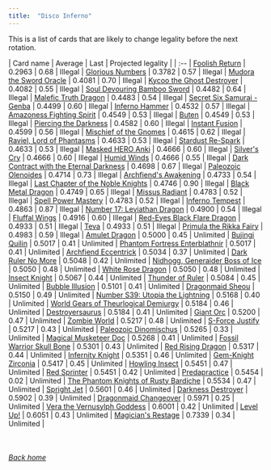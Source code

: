 ```yaml
---
title:  "Disco Inferno"
---
```


This is a list of cards that are likely to change legality before the next rotation.

| Card name | Average | Last | Projected legality |
| :-- |
[Foolish Return](https://db.ygoprodeck.com/card/?search=Foolish%20Return) | 0.2963 | 0.68 | Illegal |
[Glorious Numbers](https://db.ygoprodeck.com/card/?search=Glorious%20Numbers) | 0.3782 | 0.57 | Illegal |
[Mudora the Sword Oracle](https://db.ygoprodeck.com/card/?search=Mudora%20the%20Sword%20Oracle) | 0.4081 | 0.70 | Illegal |
[Kycoo the Ghost Destroyer](https://db.ygoprodeck.com/card/?search=Kycoo%20the%20Ghost%20Destroyer) | 0.4082 | 0.55 | Illegal |
[Soul Devouring Bamboo Sword](https://db.ygoprodeck.com/card/?search=Soul%20Devouring%20Bamboo%20Sword) | 0.4482 | 0.64 | Illegal |
[Malefic Truth Dragon](https://db.ygoprodeck.com/card/?search=Malefic%20Truth%20Dragon) | 0.4483 | 0.54 | Illegal |
[Secret Six Samurai - Genba](https://db.ygoprodeck.com/card/?search=Secret%20Six%20Samurai%20-%20Genba) | 0.4499 | 0.60 | Illegal |
[Inferno Hammer](https://db.ygoprodeck.com/card/?search=Inferno%20Hammer) | 0.4532 | 0.57 | Illegal |
[Amazoness Fighting Spirit](https://db.ygoprodeck.com/card/?search=Amazoness%20Fighting%20Spirit) | 0.4549 | 0.53 | Illegal |
[Buten](https://db.ygoprodeck.com/card/?search=Buten) | 0.4549 | 0.53 | Illegal |
[Piercing the Darkness](https://db.ygoprodeck.com/card/?search=Piercing%20the%20Darkness) | 0.4582 | 0.60 | Illegal |
[Instant Fusion](https://db.ygoprodeck.com/card/?search=Instant%20Fusion) | 0.4599 | 0.56 | Illegal |
[Mischief of the Gnomes](https://db.ygoprodeck.com/card/?search=Mischief%20of%20the%20Gnomes) | 0.4615 | 0.62 | Illegal |
[Raviel, Lord of Phantasms](https://db.ygoprodeck.com/card/?search=Raviel,%20Lord%20of%20Phantasms) | 0.4633 | 0.53 | Illegal |
[Stardust Re-Spark](https://db.ygoprodeck.com/card/?search=Stardust%20Re-Spark) | 0.4633 | 0.53 | Illegal |
[Masked HERO Anki](https://db.ygoprodeck.com/card/?search=Masked%20HERO%20Anki) | 0.4666 | 0.60 | Illegal |
[Silver's Cry](https://db.ygoprodeck.com/card/?search=Silver's%20Cry) | 0.4666 | 0.60 | Illegal |
[Humid Winds](https://db.ygoprodeck.com/card/?search=Humid%20Winds) | 0.4666 | 0.55 | Illegal |
[Dark Contract with the Eternal Darkness](https://db.ygoprodeck.com/card/?search=Dark%20Contract%20with%20the%20Eternal%20Darkness) | 0.4698 | 0.67 | Illegal |
[Paleozoic Olenoides](https://db.ygoprodeck.com/card/?search=Paleozoic%20Olenoides) | 0.4714 | 0.73 | Illegal |
[Archfiend's Awakening](https://db.ygoprodeck.com/card/?search=Archfiend's%20Awakening) | 0.4733 | 0.54 | Illegal |
[Last Chapter of the Noble Knights](https://db.ygoprodeck.com/card/?search=Last%20Chapter%20of%20the%20Noble%20Knights) | 0.4746 | 0.90 | Illegal |
[Black Metal Dragon](https://db.ygoprodeck.com/card/?search=Black%20Metal%20Dragon) | 0.4749 | 0.65 | Illegal |
[Missus Radiant](https://db.ygoprodeck.com/card/?search=Missus%20Radiant) | 0.4783 | 0.52 | Illegal |
[Spell Power Mastery](https://db.ygoprodeck.com/card/?search=Spell%20Power%20Mastery) | 0.4783 | 0.52 | Illegal |
[Inferno Tempest](https://db.ygoprodeck.com/card/?search=Inferno%20Tempest) | 0.4863 | 0.87 | Illegal |
[Number 17: Leviathan Dragon](https://db.ygoprodeck.com/card/?search=Number%2017:%20Leviathan%20Dragon) | 0.4900 | 0.54 | Illegal |
[Fluffal Wings](https://db.ygoprodeck.com/card/?search=Fluffal%20Wings) | 0.4916 | 0.60 | Illegal |
[Red-Eyes Black Flare Dragon](https://db.ygoprodeck.com/card/?search=Red-Eyes%20Black%20Flare%20Dragon) | 0.4933 | 0.51 | Illegal |
[Teva](https://db.ygoprodeck.com/card/?search=Teva) | 0.4933 | 0.51 | Illegal |
[Primula the Rikka Fairy](https://db.ygoprodeck.com/card/?search=Primula%20the%20Rikka%20Fairy) | 0.4983 | 0.59 | Illegal |
[Amulet Dragon](https://db.ygoprodeck.com/card/?search=Amulet%20Dragon) | 0.5000 | 0.45 | Unlimited |
[Bujingi Quilin](https://db.ygoprodeck.com/card/?search=Bujingi%20Quilin) | 0.5017 | 0.41 | Unlimited |
[Phantom Fortress Enterblathnir](https://db.ygoprodeck.com/card/?search=Phantom%20Fortress%20Enterblathnir) | 0.5017 | 0.41 | Unlimited |
[Archfiend Eccentrick](https://db.ygoprodeck.com/card/?search=Archfiend%20Eccentrick) | 0.5034 | 0.37 | Unlimited |
[Dark Ruler No More](https://db.ygoprodeck.com/card/?search=Dark%20Ruler%20No%20More) | 0.5048 | 0.42 | Unlimited |
[Nidhogg, Generaider Boss of Ice](https://db.ygoprodeck.com/card/?search=Nidhogg,%20Generaider%20Boss%20of%20Ice) | 0.5050 | 0.48 | Unlimited |
[White Rose Dragon](https://db.ygoprodeck.com/card/?search=White%20Rose%20Dragon) | 0.5050 | 0.48 | Unlimited |
[Insect Knight](https://db.ygoprodeck.com/card/?search=Insect%20Knight) | 0.5067 | 0.44 | Unlimited |
[Thunder of Ruler](https://db.ygoprodeck.com/card/?search=Thunder%20of%20Ruler) | 0.5084 | 0.45 | Unlimited |
[Bubble Illusion](https://db.ygoprodeck.com/card/?search=Bubble%20Illusion) | 0.5101 | 0.41 | Unlimited |
[Dragonmaid Sheou](https://db.ygoprodeck.com/card/?search=Dragonmaid%20Sheou) | 0.5150 | 0.49 | Unlimited |
[Number S39: Utopia the Lightning](https://db.ygoprodeck.com/card/?search=Number%20S39:%20Utopia%20the%20Lightning) | 0.5168 | 0.40 | Unlimited |
[World Gears of Theurlogical Demiurgy](https://db.ygoprodeck.com/card/?search=World%20Gears%20of%20Theurlogical%20Demiurgy) | 0.5184 | 0.46 | Unlimited |
[Destroyersaurus](https://db.ygoprodeck.com/card/?search=Destroyersaurus) | 0.5184 | 0.41 | Unlimited |
[Giant Orc](https://db.ygoprodeck.com/card/?search=Giant%20Orc) | 0.5200 | 0.47 | Unlimited |
[Zombie World](https://db.ygoprodeck.com/card/?search=Zombie%20World) | 0.5217 | 0.48 | Unlimited |
[S-Force Justify](https://db.ygoprodeck.com/card/?search=S-Force%20Justify) | 0.5217 | 0.43 | Unlimited |
[Paleozoic Dinomischus](https://db.ygoprodeck.com/card/?search=Paleozoic%20Dinomischus) | 0.5265 | 0.33 | Unlimited |
[Magical Musketeer Doc](https://db.ygoprodeck.com/card/?search=Magical%20Musketeer%20Doc) | 0.5268 | 0.41 | Unlimited |
[Fossil Warrior Skull Bone](https://db.ygoprodeck.com/card/?search=Fossil%20Warrior%20Skull%20Bone) | 0.5301 | 0.43 | Unlimited |
[Red Rising Dragon](https://db.ygoprodeck.com/card/?search=Red%20Rising%20Dragon) | 0.5317 | 0.44 | Unlimited |
[Infernity Knight](https://db.ygoprodeck.com/card/?search=Infernity%20Knight) | 0.5351 | 0.46 | Unlimited |
[Gem-Knight Zirconia](https://db.ygoprodeck.com/card/?search=Gem-Knight%20Zirconia) | 0.5417 | 0.45 | Unlimited |
[Howling Insect](https://db.ygoprodeck.com/card/?search=Howling%20Insect) | 0.5451 | 0.47 | Unlimited |
[Red Sprinter](https://db.ygoprodeck.com/card/?search=Red%20Sprinter) | 0.5451 | 0.42 | Unlimited |
[Predapractice](https://db.ygoprodeck.com/card/?search=Predapractice) | 0.5454 | 0.02 | Unlimited |
[The Phantom Knights of Rusty Bardiche](https://db.ygoprodeck.com/card/?search=The%20Phantom%20Knights%20of%20Rusty%20Bardiche) | 0.5534 | 0.47 | Unlimited |
[Spright Jet](https://db.ygoprodeck.com/card/?search=Spright%20Jet) | 0.5601 | 0.46 | Unlimited |
[Darkness Destroyer](https://db.ygoprodeck.com/card/?search=Darkness%20Destroyer) | 0.5902 | 0.39 | Unlimited |
[Dragonmaid Changeover](https://db.ygoprodeck.com/card/?search=Dragonmaid%20Changeover) | 0.5971 | 0.25 | Unlimited |
[Vera the Vernusylph Goddess](https://db.ygoprodeck.com/card/?search=Vera%20the%20Vernusylph%20Goddess) | 0.6001 | 0.42 | Unlimited |
[Level Up!](https://db.ygoprodeck.com/card/?search=Level%20Up!) | 0.6051 | 0.43 | Unlimited |
[Magician's Restage](https://db.ygoprodeck.com/card/?search=Magician's%20Restage) | 0.7339 | 0.34 | Unlimited |

<br>

###### [Back home](index)